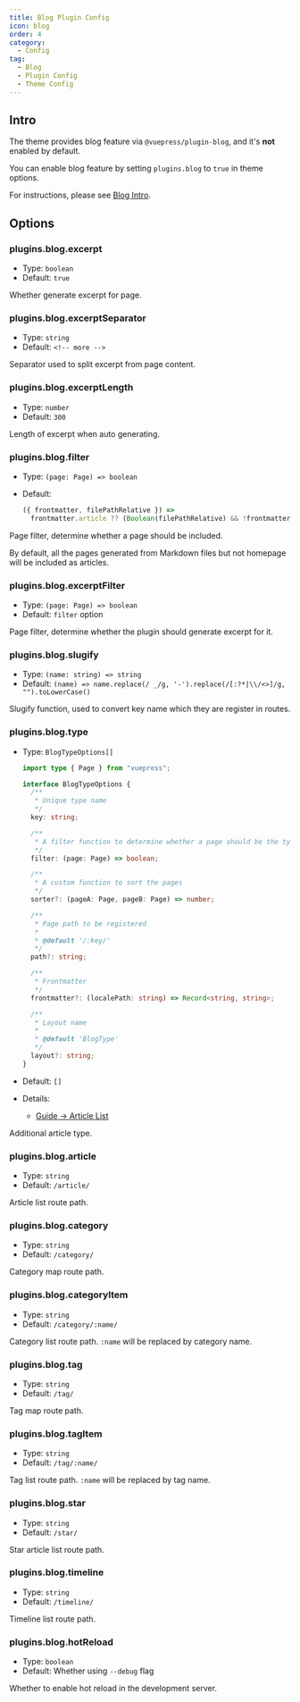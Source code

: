 ```yaml
---
title: Blog Plugin Config
icon: blog
order: 4
category:
  - Config
tag:
  - Blog
  - Plugin Config
  - Theme Config
---
```


## Intro

The theme provides blog feature via `@vuepress/plugin-blog`, and it's **not** enabled by default.

You can enable blog feature by setting `plugins.blog` to `true` in theme options.

For instructions, please see [Blog Intro](../../guide/blog/intro.md).

## Options

### plugins.blog.excerpt

- Type: `boolean`
- Default: `true`

Whether generate excerpt for page.

### plugins.blog.excerptSeparator

- Type: `string`
- Default: `<!-- more -->`

Separator used to split excerpt from page content.

### plugins.blog.excerptLength

- Type: `number`
- Default: `300`

Length of excerpt when auto generating.

### plugins.blog.filter

- Type: `(page: Page) => boolean`
- Default:

  ```js
  ({ frontmatter, filePathRelative }) =>
    frontmatter.article ?? (Boolean(filePathRelative) && !frontmatter.home);
  ```

Page filter, determine whether a page should be included.

By default, all the pages generated from Markdown files but not homepage will be included as articles.

### plugins.blog.excerptFilter

- Type: `(page: Page) => boolean`
- Default: `filter` option

Page filter, determine whether the plugin should generate excerpt for it.

### plugins.blog.slugify

- Type: `(name: string) => string`
- Default: `(name) => name.replace(/ _/g, '-').replace(/[:?*|\\/<>]/g, "").toLowerCase()`

Slugify function, used to convert key name which they are register in routes.

### plugins.blog.type

- Type: `BlogTypeOptions[]`

  ```ts twoslash
  import type { Page } from "vuepress";

  interface BlogTypeOptions {
    /**
     * Unique type name
     */
    key: string;

    /**
     * A filter function to determine whether a page should be the type
     */
    filter: (page: Page) => boolean;

    /**
     * A custom function to sort the pages
     */
    sorter?: (pageA: Page, pageB: Page) => number;

    /**
     * Page path to be registered
     *
     * @default '/:key/'
     */
    path?: string;

    /**
     * Frontmatter
     */
    frontmatter?: (localePath: string) => Record<string, string>;

    /**
     * Layout name
     *
     * @default 'BlogType'
     */
    layout?: string;
  }
  ```

- Default: `[]`
- Details:
  - [Guide → Article List](../../guide/blog/article.md#other-types-of-articles)

Additional article type.

### plugins.blog.article

- Type: `string`
- Default: `/article/`

Article list route path.

### plugins.blog.category

- Type: `string`
- Default: `/category/`

Category map route path.

### plugins.blog.categoryItem

- Type: `string`
- Default: `/category/:name/`

Category list route path. `:name` will be replaced by category name.

### plugins.blog.tag

- Type: `string`
- Default: `/tag/`

Tag map route path.

### plugins.blog.tagItem

- Type: `string`
- Default: `/tag/:name/`

Tag list route path. `:name` will be replaced by tag name.

### plugins.blog.star

- Type: `string`
- Default: `/star/`

Star article list route path.

### plugins.blog.timeline

- Type: `string`
- Default: `/timeline/`

Timeline list route path.

### plugins.blog.hotReload

- Type: `boolean`
- Default: Whether using `--debug` flag

Whether to enable hot reload in the development server.
